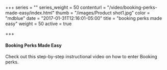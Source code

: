 +++
series = ""
series_weight = 50
contenturl = "/video/booking-perks-made-easy/index.html"
thumb = "/images/Product shot1.jpg"
color = "mdblue"
date = "2017-01-31T12:16:01-05:00"
title = "booking perks made easy"
weight = 50
active = true

+++

#### Booking Perks Made Easy

Check out this step-by-step instructional video on how to enter Booking perks.
